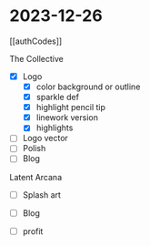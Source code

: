 # 2023-12-26

[[authCodes]]

The Collective

- [x] Logo
  - [x] color background or outline
  - [x] sparkle def
  - [x] highlight pencil tip
  - [x] linework version
  - [x] highlights
- [ ] Logo vector
- [ ] Polish
- [ ] Blog

Latent Arcana

- [ ] Splash art
- [ ] Blog
- [ ] profit

